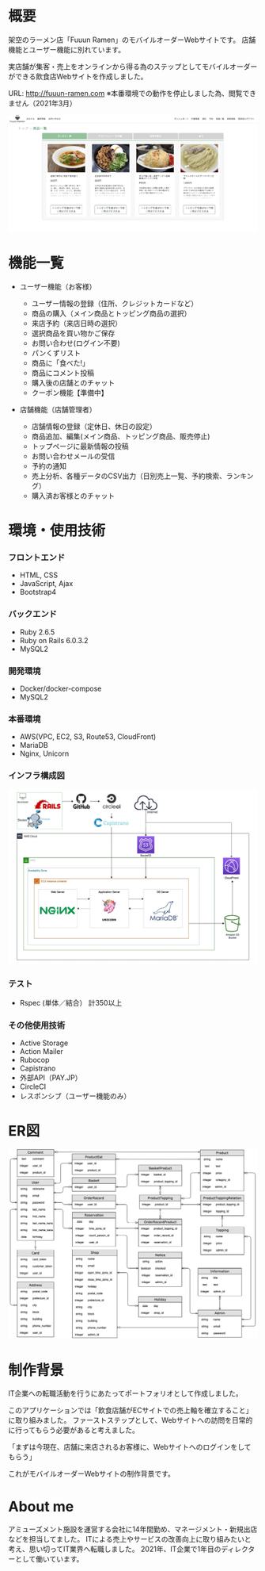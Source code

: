 # 概要
架空のラーメン店「Fuuun Ramen」のモバイルオーダーWebサイトです。
店舗機能とユーザー機能に別れています。

実店舗が集客・売上をオンラインから得る為のステップとしてモバイルオーダーができる飲食店Webサイトを作成しました。

URL: http://fuuun-ramen.com
※本番環境での動作を停止しました為、閲覧できません（2021年3月）

![WEBサイトのイメージ](app/assets/images/site_image.png)


# 機能一覧
- ユーザー機能（お客様）
  - ユーザー情報の登録（住所、クレジットカードなど）
  - 商品の購入（メイン商品とトッピング商品の選択）
  - 来店予約（来店日時の選択）
  - 選択商品を買い物かご保存
  - お問い合わせ(ログイン不要)
  - パンくずリスト
  - 商品に「食べた!」
  - 商品にコメント投稿
  - 購入後の店舗とのチャット
  - クーポン機能【準備中】


- 店舗機能（店舗管理者）
  - 店舗情報の登録（定休日、休日の設定）
  - 商品追加、編集(メイン商品、トッピング商品、販売停止)
  - トップページに最新情報の投稿
  - お問い合わせメールの受信
  - 予約の通知
  - 売上分析、各種データのCSV出力（日別売上一覧、予約検索、ランキング）
  - 購入済お客様とのチャット


# 環境・使用技術

### フロントエンド

- HTML, CSS
- JavaScript, Ajax
- Bootstrap4

### バックエンド

- Ruby 2.6.5
- Ruby on Rails 6.0.3.2
- MySQL2

### 開発環境

- Docker/docker-compose
- MySQL2

### 本番環境

- AWS(VPC, EC2, S3, Route53, CloudFront)
- MariaDB
- Nginx, Unicorn

### インフラ構成図

![インフラ構成図](app/assets/images/system_configuration_diagram.jpg)

### テスト

- Rspec (単体／結合） 計350以上

### その他使用技術

- Active Storage
- Action Mailer
- Rubocop
- Capistrano
- 外部API（PAY.JP）
- CircleCI
- レスポンシブ（ユーザー機能のみ）


# ER図

![ER図](app/assets/images/FuuunRamen_20200913.jpg)


# 制作背景
IT企業への転職活動を行うにあたってポートフォリオとして作成しました。

このアプリケーションでは「飲食店舗がECサイトでの売上軸を確立すること」に取り組みました。
ファーストステップとして、Webサイトへの訪問を日常的に行ってもらう必要があると考えました。

「まずは今現在、店舗に来店されるお客様に、Webサイトへのログインをしてもらう」

これがモバイルオーダーWebサイトの制作背景です。


# About me
アミューズメント施設を運営する会社に14年間勤め、マネージメント・新規出店などを担当してました。
ITによる売上やサービスの改善向上に取り組みたいと考え、思い切ってIT業界へ転職しました。
2021年、IT企業で1年目のディレクターとして働いています。
